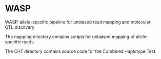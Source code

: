WASP
====

WASP: allele-specific pipeline for unbiased read mapping and molecular QTL discovery

The mapping directory contains scripts for unbiased mapping of allele-specific reads.

The CHT directory contains source code for the Combined Haplotype Test.
